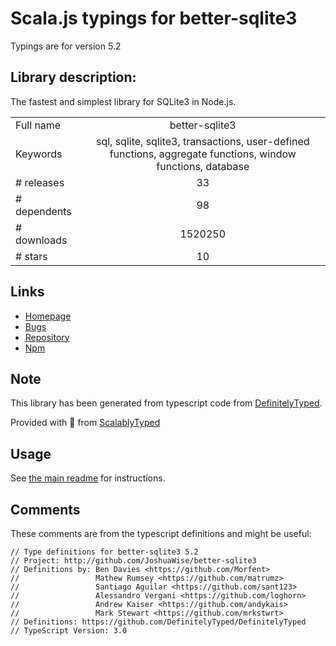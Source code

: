 
# Scala.js typings for better-sqlite3

Typings are for version 5.2

## Library description:
The fastest and simplest library for SQLite3 in Node.js.

|                    |                 |
| ------------------ | :-------------: |
| Full name          | better-sqlite3 |
| Keywords           | sql, sqlite, sqlite3, transactions, user-defined functions, aggregate functions, window functions, database |
| # releases         | 33 |
| # dependents       | 98 |
| # downloads        | 1520250 |
| # stars            | 10 |

## Links
- [Homepage](http://github.com/JoshuaWise/better-sqlite3)
- [Bugs](https://github.com/JoshuaWise/better-sqlite3/issues)
- [Repository](https://github.com/JoshuaWise/better-sqlite3)
- [Npm](https://www.npmjs.com/package/better-sqlite3)
    


## Note
This library has been generated from typescript code from [DefinitelyTyped](https://definitelytyped.org).

Provided with :purple_heart: from [ScalablyTyped](https://github.com/oyvindberg/ScalablyTyped)

## Usage
See [the main readme](../../readme.md) for instructions.

## Comments

These comments are from the typescript definitions and might be useful:
```
// Type definitions for better-sqlite3 5.2
// Project: http://github.com/JoshuaWise/better-sqlite3
// Definitions by: Ben Davies <https://github.com/Morfent>
//                 Mathew Rumsey <https://github.com/matrumz>
//                 Santiago Aguilar <https://github.com/sant123>
//                 Alessandro Vergani <https://github.com/loghorn>
//                 Andrew Kaiser <https://github.com/andykais>
//                 Mark Stewart <https://github.com/mrkstwrt>
// Definitions: https://github.com/DefinitelyTyped/DefinitelyTyped
// TypeScript Version: 3.0

```

